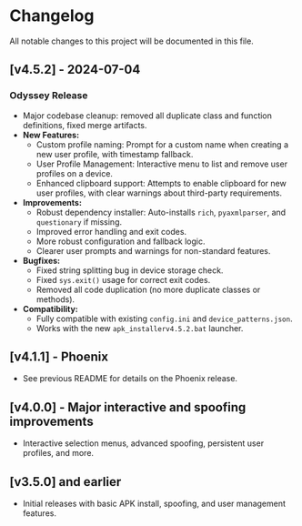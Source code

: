 # Changelog

All notable changes to this project will be documented in this file.

## [v4.5.2] - 2024-07-04
### Odyssey Release
- Major codebase cleanup: removed all duplicate class and function definitions, fixed merge artifacts.
- **New Features:**
  - Custom profile naming: Prompt for a custom name when creating a new user profile, with timestamp fallback.
  - User Profile Management: Interactive menu to list and remove user profiles on a device.
  - Enhanced clipboard support: Attempts to enable clipboard for new user profiles, with clear warnings about third-party requirements.
- **Improvements:**
  - Robust dependency installer: Auto-installs `rich`, `pyaxmlparser`, and `questionary` if missing.
  - Improved error handling and exit codes.
  - More robust configuration and fallback logic.
  - Clearer user prompts and warnings for non-standard features.
- **Bugfixes:**
  - Fixed string splitting bug in device storage check.
  - Fixed `sys.exit()` usage for correct exit codes.
  - Removed all code duplication (no more duplicate classes or methods).
- **Compatibility:**
  - Fully compatible with existing `config.ini` and `device_patterns.json`.
  - Works with the new `apk_installerv4.5.2.bat` launcher.

## [v4.1.1] - Phoenix
- See previous README for details on the Phoenix release.

## [v4.0.0] - Major interactive and spoofing improvements
- Interactive selection menus, advanced spoofing, persistent user profiles, and more.

## [v3.5.0] and earlier
- Initial releases with basic APK install, spoofing, and user management features. 